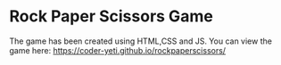# Rock Paper Scissors Game

The game has been created using HTML,CSS and JS.
You can view the game here: https://coder-yeti.github.io/rockpaperscissors/
